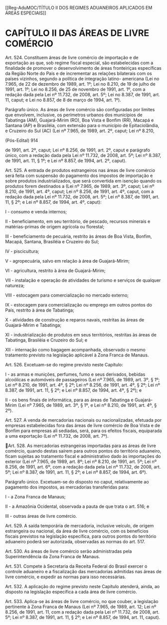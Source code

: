 [[Reg-AduMOC/TÍTULO II DOS REGIMES ADUANEIROS APLICADOS EM ÁREAS ESPECIAIS]]

# CAPÍTULO II DAS ÁREAS DE LIVRE COMÉRCIO

Art. 524. Constituem áreas de livre comércio de importação
e de exportação as que, sob regime fiscal especial, são
estabelecidas com a finalidade de promover o
desenvolvimento de áreas fronteiriças específicas da Região
Norte do País e de incrementar as relações bilaterais com os
países vizinhos, segundo a política de integração latino-
americana (Lei no 7.965, de 22 de dezembro de 1989, art. 1º;
Lei no 8.210, de 19 de julho de 1991, art. 1º; Lei no 8.256, de
25 de novembro de 1991, art. 1º, com a redação dada pela
Lei nº 11.732, de 2008, art. 5º; Lei no 8.387, de 1991, art. 11,
caput; e Lei no 8.857, de 8 de março de 1994, art. 1º).

Parágrafo único. As áreas de livre comércio são configuradas
por limites que envolvem, inclusive, os perímetros urbanos
dos municípios de Tabatinga (AM), Guajará-Mirim (RO), Boa
Vista e Bonfim (RR), Macapá e Santana (AP) e Brasiléia, com
extensão para o município de Epitaciolândia, e Cruzeiro do
Sul (AC) (Lei nº 7.965, de 1989, art. 2º, caput; Lei nº 8.210,

(Pós-Edital)    914

de 1991, art. 2º, caput; Lei nº 8.256, de 1991, art. 2º, caput e
parágrafo único, com a redação dada pela Lei nº 11.732, de
2008, art. 5º; Lei nº 8.387, de 1991, art. 11, § 1º; e Lei nº
8.857, de 1994, art. 2º, caput).

Art. 525. A entrada de produtos estrangeiros nas áreas de
livre comércio será feita com suspensão do pagamento dos
impostos de importação e sobre produtos industrializados,
que será convertida em isenção quando os produtos forem
destinados a (Lei nº 7.965, de 1989, art. 3º, caput; Lei nº
8.210, de 1991, art. 4º, caput; Lei nº 8.256, de 1991, art. 4º,
caput, com a redação dada pela Lei nº 11.732, de 2008, art.
5º; Lei nº 8.387, de 1991, art. 11, § 2º; e Lei nº 8.857, de
1994, art. 4º, caput):

I - consumo e venda internos;

II - beneficiamento, em seu território, de pescado, recursos
minerais e matérias-primas de origem agrícola ou florestal;

III - beneficiamento de pecuária, restrito às áreas de Boa
Vista, Bonfim, Macapá, Santana, Brasiléia e Cruzeiro do Sul;

IV - piscicultura;

V - agropecuária, salvo em relação à área de Guajará-Mirim;

VI - agricultura, restrito à área de Guajará-Mirim;

VII - instalação e operação de atividades de turismo e
serviços de qualquer natureza;

VIII - estocagem para comercialização no mercado externo;

IX - estocagem para comercialização ou emprego em outros
pontos do País, restrito à área de Tabatinga;

X - atividades de construção e reparos navais, restritas às
áreas de Guajará-Mirim e Tabatinga;

XI - industrialização de produtos em seus territórios, restritas
às áreas de Tabatinga, Brasiléia e Cruzeiro do Sul; e

XII - internação como bagagem acompanhada, observado o
mesmo tratamento previsto na legislação aplicável à Zona
Franca de Manaus.

Art. 526. Excetuam-se do regime previsto neste Capítulo:

I - as armas e munições, perfumes, fumo e seus derivados,
bebidas alcoólicas e automóveis de passageiros (Lei nº 7.965,
de 1989, art. 3º, § 1º; Lei nº 8.210, de 1991, art. 4º, § 2º; Lei
nº 8.256, de 1991, art. 4º, § 2º; Lei nº 8.387, de 1991, art. 11,
§ 2º; e Lei nº 8.857, de 1994, art. 4º, § 2º); e

II - os bens finais de informática, para as áreas de Tabatinga
e Guajará-Mirim (Lei nº 7.965, de 1989, art. 3º, § 1º, e Lei nº
8.210, de 1991, art. 4º, § 2º).

Art. 527. A venda de mercadorias nacionais ou
nacionalizadas, efetuada por empresas estabelecidas fora
das áreas de livre comércio de Boa Vista e de Bonfim para
empresas ali sediadas, será, para os efeitos fiscais,
equiparada a uma exportação (Lei nº 11.732, de 2008, art.
7º).

Art. 528. As mercadorias estrangeiras importadas para as
áreas de livre comércio, quando destas saírem para outros
pontos do território aduaneiro, ficam sujeitas ao tratamento
fiscal e administrativo dado às importações do exterior (Lei
nº 7.965, de 1989, art. 8º; Lei nº 8.210, de 1991, art. 5º; Lei
nº 8.256, de 1991, art. 6º, com a redação dada pela Lei nº
11.732, de 2008, art. 5º; Lei nº 8.387, de 1991, art. 11, § 2º;
e Lei nº 8.857, de 1994, art. 6º).

Parágrafo único. Excetuam-se do disposto no caput,
relativamente ao pagamento dos impostos, as mercadorias
transferidas para:

I - a Zona Franca de Manaus;

II - a Amazônia Ocidental, observada a pauta de que trata o
art. 516; e

III - outras áreas de livre comércio.

Art. 529. A saída temporária de mercadoria, inclusive
veículo, de origem estrangeira ou nacional, da área de livre
comércio, com os benefícios fiscais previstos na legislação
específica, para outros pontos do território aduaneiro
poderá ser autorizada, observadas as normas do art. 517.

Art. 530. As áreas de livre comércio serão administradas pela
Superintendência da Zona Franca de Manaus.

Art. 531. Compete à Secretaria da Receita Federal do Brasil
exercer o controle aduaneiro e a fiscalização das
mercadorias admitidas nas áreas de livre comércio, e expedir
as normas para isso necessárias.

Art. 532. A aplicação do regime previsto neste Capítulo
atenderá, ainda, ao disposto na legislação específica a cada
área de livre comércio.

Art. 533. Aplica-se às áreas de livre comércio, no que couber,
a legislação pertinente à Zona Franca de Manaus (Lei nº
7.965, de 1989, art. 12; Lei nº 8.256, de 1991, art. 11, com a
redação dada pela Lei nº 11.732, de 2008, art. 5º; Lei nº
8.387, de 1991, art. 11, § 2º; e Lei nº 8.857, de 1994, art. 11,
caput).